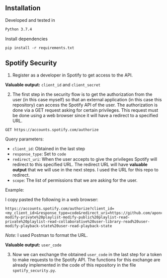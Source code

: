 ## Installation

Developed and tested in
```sh
Python 3.7.4
```

Install dependencies
```
pip install -r requirements.txt
```

## Spotify Security

1. Register as a developer in Spotify to get access to the API.

**Valuable output:** `client_id` and `client_secret`

2. The first step in the security flow is to get the authorization from the user (in this case myself) so that an external application (in this case this repository) can access the Spotify API of the user. The authorization is done via a GET request asking for certain privileges. This request must be done using a web browser since it will have a redirect to a specified URL.

`GET https://accounts.spotify.com/authorize`

Query parameters:
- `client_id`: Obtained in the last step
- `response_type`: Set to `code`
- `redirect_uri`: When the user accepts to give the privileges Spotify will redirect to this specified URL. The redirect URL will have **valuable output** that we will use in the next steps. I used the URL for this repo to redirect.
- `scope`: The list of permissions that we are asking for the user.

Example:

I copy pasted the following in a web browser:

```
https://accounts.spotify.com/authorize?client_id=<my_client_id>&response_type=code&redirect_uri=https://github.com/aponcedeleonch/fetch_spotify&scope=playlist-modify-private%20playlist-modify-public%20playlist-read-private%20playlist-read-collaborative%20user-library-read%20user-modify-playback-state%20user-read-playback-state
```

*Note:* I used Postman to format the URL.

**Valuable output:** `user_code`

3. Now we can exchange the obtained `user_code` in the last step for a token to make requests to the Spotify API. The functions for this exchange are already implemented in the code of this repository in the file `spotify_security.py`.
